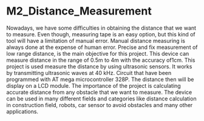 # M2_Distance_Measurement
Nowadays, we have some difficulties in obtaining the distance that we want to measure. Even though, measuring tape is an easy option, but this kind of tool will have a limitation of manual error. Manual distance measuring is always done at the expense of human error. Precise and fix measurement of low range distance, is the main objective for this project. This device can measure distance in the range of 0.5m to 4m with the accuracy of1cm. This project is used measure the distance by using ultrasonic sensors. It works by transmitting ultrasonic waves at 40 kHz. Circuit that have been programmed with AT mega microcontroller 328P. The distance then will be display on a LCD module. The importance of the project is calculating accurate distance from any obstacle that we want to measure. The device can be used in many different fields and categories like distance calculation in construction field, robots, car sensor to avoid obstacles and many other applications.

